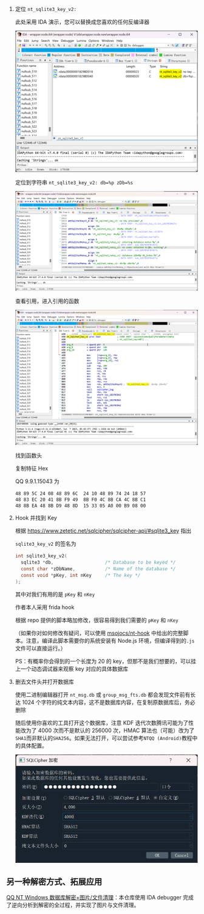 1. 定位 `nt_sqlite3_key_v2:`

   此处采用 IDA 演示，您可以替换成您喜欢的任何反编译器

   ![image-20230716124653784](img/image-20230716124653784.png)

   定位到字符串 `nt_sqlite3_key_v2: db=%p zDb=%s`

   ![image-20230716124834751](img/image-20230716124834751.png)

   查看引用，进入引用的函数

   ![image-20230716124931612](img/image-20230716124931612.png)

   找到函数头

   复制特征 Hex

   QQ 9.9.1.15043 为

   ```plain
   48 89 5C 24 08 48 89 6C  24 10 48 89 74 24 18 57
   48 83 EC 20 41 8B F9 49  8B F0 4C 8B CA 4C 8B C1
   48 8B EA 48 8B D9 48 8D  15 33 05 A0 00 B9 08 00
   ```

2. Hook 并找到 Key

   根据 <https://www.zetetic.net/sqlcipher/sqlcipher-api/#sqlite3_key> 指出

   `sqlite3_key_v2` 的签名为

   ```c
   int sqlite3_key_v2(
     sqlite3 *db,                   /* Database to be keyed */
     const char *zDbName,           /* Name of the database */
     const void *pKey, int nKey     /* The key */
   );
   ```

   其中对我们有用的是 `pKey` 和 `nKey`

   作者本人采用 frida hook

   根据 repo 提供的脚本略加修改，很容易得到我们需要的 `pKey` 和 `nKey`

   （如果你对如何修改有疑问，可以使用 [msojocs/nt-hook](https://github.com/msojocs/nt-hook) 中给出的完整脚本。注意，编译此脚本需要你的系统安装有 Node.js 环境，但编译得到的`.js`文件可以直接运行。）

   PS：有概率你会得到的一个长度为 20 的 key，但那不是我们想要的，可以挂上一个动态调试器来观察 key 对应的具体数据库

3. 删去文件头并打开数据库

   使用二进制编辑器打开 `nt_msg.db` 或 `group_msg_fts.db` 都会发现文件前有长达 1024 个字符的纯文本内容，这不是数据库内容，在复制原数据库后，务必删除

   随后使用你喜欢的工具打开这个数据库，注意 KDF 迭代次数腾讯可能为了性能改为了 4000 次而不是默认的 256000 次，HMAC 算法也（可能）改为了`SHA1`而非默认的`SHA256`。如果无法打开，可以尝试参考`NTQQ (Android)`教程中的具体配置。

   ![“SQLCipher 加密”窗口中的具体配置选项](img/image-20230716130512061.png)

## 另一种解密方式、拓展应用

[QQ NT Windows 数据库解密+图片/文件清理](https://github.com/Mythologyli/qq-nt-db)：本仓库使用 IDA debugger 完成了逆向分析到解密的全过程，并实现了图片与文件清理。
